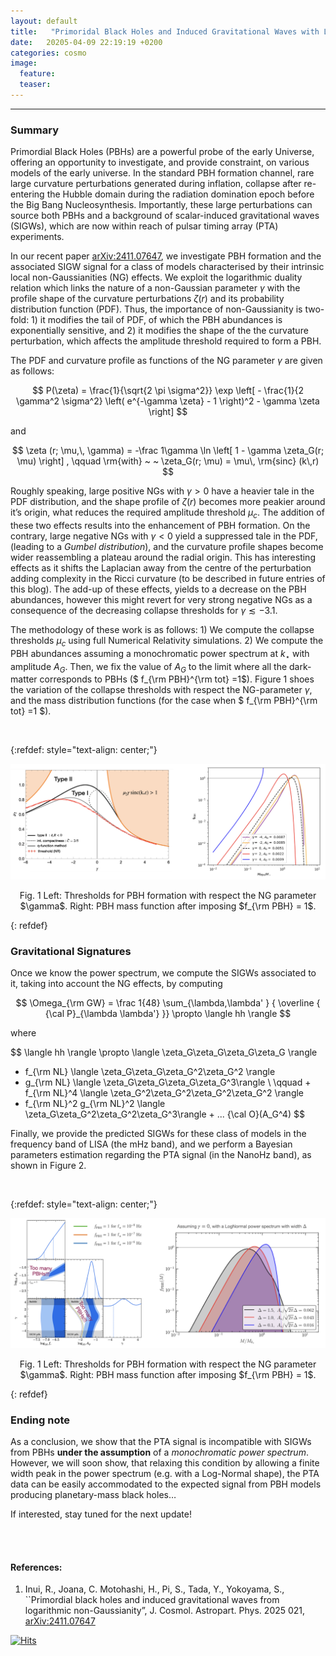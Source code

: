 ```yaml
---
layout: default
title:   "Primoridal Black Holes and Induced Gravitational Waves with Logarithmic Non-Gaussianities"
date:   20205-04-09 22:19:19 +0200
categories: cosmo
image:
  feature: 
  teaser: 
---
```


---

### Summary

Primordial Black Holes (PBHs) are a powerful probe of the early Universe, offering an opportunity to investigate, and provide constraint, on various models of the early universe. In the standard PBH formation channel, rare large curvature perturbations generated during inflation, collapse after re-entering the Hubble domain during the radiation domination epoch before the Big Bang Nucleosynthesis.  Importantly, these large perturbations can source
both PBHs and a background of scalar-induced gravitational waves (SIGWs), which are now within reach of pulsar timing array (PTA) experiments.

In our recent paper [arXiv:2411.07647](https://arxiv.org/abs/2411.07647), we investigate PBH formation and the associated SIGW signal for a class of models characterised by their intrinsic local non-Gaussianities (NG) effects.  We exploit the logarithmic duality relation which links the nature of a non-Gaussian parameter $\gamma$ with the profile shape of the curvature perturbations $\zeta(r)$ and its probability distribution function (PDF).  Thus, the importance of non-Gaussianity is two-fold: 1) it modifies the tail of PDF, of which the PBH abundances is  exponentially sensitive, and 2) it modifies the shape of the the curvature perturbation, which affects the amplitude threshold required to form a PBH.  

The PDF and curvature profile as functions of the NG parameter $\gamma$ are given as follows: 

$$
P(\zeta)   = \frac{1}{\sqrt{2 \pi \sigma^2}} \exp 
    \left[ - \frac{1}{2 \gamma^2 \sigma^2} \left( e^{-\gamma \zeta} - 1 \right)^2 - \gamma \zeta  \right]
$$

and 

$$
\zeta (r; \mu,\, \gamma) = -\frac 1\gamma \ln \left[ 1 - \gamma \zeta_G(r; \mu) \right] , \qquad \rm{with}  ~ ~   \zeta_G(r; \mu) = \mu\, \rm{sinc} (k\,r)
$$


Roughly speaking, large positive NGs with $\gamma >0$  have a heavier tale in the PDF distribution, and the shape profile of $\zeta(r)$ becomes more peakier around it’s origin, what reduces the required amplitude threshold $\mu_c$.  The addition of these two effects results into the enhancement of PBH formation.  On the contrary, large negative NGs with $\gamma < 0$ yield a suppressed tale in the PDF, (leading to a *Gumbel distribution*), and the curvature profile shapes become wider reassembling a plateau around the radial origin. This has interesting effects as it shifts the Laplacian away from the  centre of the perturbation adding complexity in the Ricci curvature (to be described in future entries of this blog).  The add-up of these effects, yields to a decrease on the PBH abundances, however this might revert for very strong negative NGs as a consequence of the decreasing collapse thresholds for $\gamma \lesssim -3.1$. 

The methodology of these work is as follows: 1) We compute the collapse thresholds $\mu_c$ using full Numerical Relativity simulations. 2) We compute the PBH abundances assuming a monochromatic power spectrum at $k_\star$ with amplitude $A_G$. Then, we fix the value of $A_G$ to the limit where all the dark-matter corresponds to PBHs ($ f_{\rm PBH}^{\rm tot} =1$).  Figure 1 shoes the variation of the collapse thresholds with respect the NG-parameter $\gamma$, and the mass distribution functions (for the case when $ f_{\rm PBH}^{\rm tot} =1 $). 


&nbsp;

{:refdef: style="text-align: center;"}
<p align = "center">
<img src="/images/LNG_01.png" alt="fig ecm" width="800"/>
</p>

<p align = "center">
Fig. 1 Left: Thresholds for PBH formation with respect the NG parameter $\gamma$. Right: PBH mass function after imposing $f_{\rm PBH} = 1$.   
</p>
{: refdef}


### Gravitational Signatures

Once we know the power spectrum, we compute the SIGWs associated to it, taking into account the NG effects, by computing

$$
\Omega_{\rm GW} = \frac 1{48} \sum_{\lambda,\lambda' }  { \overline { {\cal P}_{\lambda \lambda'} }}  \propto \langle hh \rangle
$$

where

$$
\langle hh \rangle \propto
 \langle \zeta_G\zeta_G\zeta_G\zeta_G \rangle
+ f_{\rm NL} \langle \zeta_G\zeta_G\zeta_G^2\zeta_G^2 \rangle
+ g_{\rm NL} \langle \zeta_G\zeta_G\zeta_G\zeta_G^3\rangle
 \\
 \qquad + f_{\rm NL}^4 \langle \zeta_G^2\zeta_G^2\zeta_G^2\zeta_G^2 \rangle
+ f_{\rm NL}^2 g_{\rm NL}^2 \langle \zeta_G\zeta_G^2\zeta_G^2\zeta_G^3\rangle + ... {\cal O}(A_G^4)
$$ 


Finally, we provide the predicted SIGWs for these class of models in the frequency band of LISA (the mHz band), and we perform a Bayesian parameters estimation regarding the PTA signal (in the NanoHz band), as shown in Figure 2.


&nbsp;

{:refdef: style="text-align: center;"}
<p align = "center">
<img src="/images/LNG_02.png" alt="fig ecm" width="800"/>
</p>

<p align = "center">
Fig. 1 Left: Thresholds for PBH formation with respect the NG parameter $\gamma$. Right: PBH mass function after imposing $f_{\rm PBH} = 1$.   
</p>
{: refdef}



### Ending note

As a conclusion, we show that the PTA signal is incompatible with SIGWs from PBHs **under the assumption** of  a *monochromatic power spectrum*. However, we will soon show, that relaxing this condition by allowing a finite width peak in the power spectrum (e.g. with a Log-Normal shape), the PTA data can be easily accommodated to the expected signal from PBH models producing planetary-mass black holes…

If interested, stay tuned for the next update!



<br/><br/>

#### References:

1.  Inui, R., Joana, C. Motohashi, H., Pi, S., Tada, Y., Yokoyama, S., ``Primordial black holes and induced gravitational waves from logarithmic non-Gaussianity”, J. Cosmol. Astropart. Phys. 2025 021, [arXiv:2411.07647](https://arxiv.org/abs/2411.07647)


[![Hits](https://hits.seeyoufarm.com/api/count/incr/badge.svg?url=https%3A%2F%2Fcjoana.github.io%2Fcosmo%2Fpreheating&count_bg=%23FFFFFF&title_bg=%23555555&icon=&icon_color=%23E7E7E7&title=%23&edge_flat=false)](https://hits.seeyoufarm.com)


